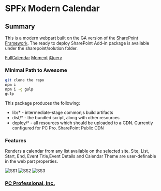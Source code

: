 # SPFx Modern Calendar
## Summary
This is a modern webpart built on the GA version of the [SharePoint Framework](https://dev.office.com/sharepoint/docs/spfx/sharepoint-framework-overview).  The ready to deploy SharePoint Add-in package is available under the sharepoint/solution folder.

[FullCalendar](https://github.com/fullcalendar/fullcalendar)
[Moment](https://github.com/moment/moment)
[jQuery](https://github.com/jquery/jquery)

### Minimal Path to Awesome

```bash
git clone the repo
npm i
npm i -g gulp
gulp
```

This package produces the following:

* lib/* - intermediate-stage commonjs build artifacts
* dist/* - the bundled script, along with other resources
* deploy/* - all resources which should be uploaded to a CDN. Currently configured for PC Pro. SharePoint Public CDN

### Features
Renders a calendar from any list available on the selected site.  Site, List, Start, End, Event Title,Event Details and Calendar Theme are user-definable in the web part properties.


![SS1](https://cloud.githubusercontent.com/assets/13068139/23584809/14c4333e-0121-11e7-9bf1-3117651222d3.png)
![SS2](https://cloud.githubusercontent.com/assets/13068139/23584808/14c3ec26-0121-11e7-8be8-65fbcca32b62.png)
![SS3](https://cloud.githubusercontent.com/assets/13068139/23584807/14b88f34-0121-11e7-8c91-56ecff9343e1.png)
### [PC Professional, Inc.](http://pcprofessional.com)
